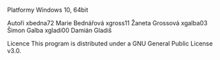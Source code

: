 Platformy
Windows 10, 64bit

Autoři
xbedna72 Marie Bednářová
xgross11 Žaneta Grossová
xgalba03 Šimon Galba
xgladi00 Damián Gladiš

Licence
This program is distributed under a GNU General Public License v3.0.
